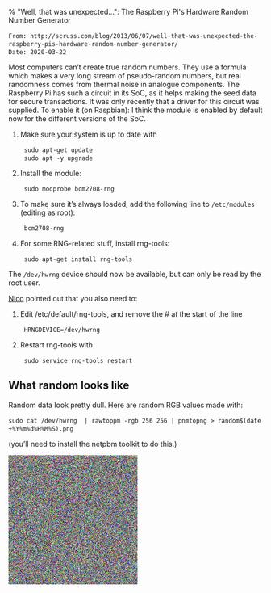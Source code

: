 % "Well, that was unexpected...": The Raspberry Pi's Hardware Random Number Generator

    From: http://scruss.com/blog/2013/06/07/well-that-was-unexpected-the-raspberry-pis-hardware-random-number-generator/
    Date: 2020-03-22

Most computers can’t create true random numbers. They use a formula
which makes a very long stream of pseudo-random numbers, but real
randomness comes from thermal noise in analogue components. The Raspberry
Pi has such a circuit in its SoC, as it helps making the seed data for
secure transactions. It was only recently that a driver for this circuit
was supplied. To enable it (on Raspbian): I think the module is enabled
by default now for the different versions of the SoC.

1. Make sure your system is up to date with

        sudo apt-get update
        sudo apt -y upgrade

2. Install the module:

        sudo modprobe bcm2708-rng

3. To make sure it’s always loaded, add the following line to `/etc/modules` (editing as root):

        bcm2708-rng

4. For some RNG-related stuff, install rng-tools:

        sudo apt-get install rng-tools

The `/dev/hwrng` device should now be available, but can only be read by the root user.


[Nico](https://www.nico-maas.de/?p=1562) pointed out that you also need to:

1. Edit /etc/default/rng-tools, and remove the # at the start of the line

        HRNGDEVICE=/dev/hwrng

2. Restart rng-tools with

        sudo service rng-tools restart


## What random looks like

Random data look pretty dull. Here are random RGB values made with:

    sudo cat /dev/hwrng  | rawtoppm -rgb 256 256 | pnmtopng > random$(date +%Y%m%d%H%M%S).png

(you’ll need to install the netpbm toolkit to do this.)

![Random RGB image from `/dev/hwrng`](random.png "Random RGB image from /dev/hwrng")
